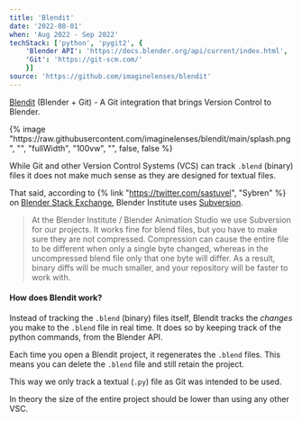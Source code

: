 ```yaml
---
title: 'Blendit'
date: '2022-08-01'
when: 'Aug 2022 - Sep 2022'
techStack: ['python', 'pygit2', {
    'Blender API': 'https://docs.blender.org/api/current/index.html',
    'Git': 'https://git-scm.com/'
    }]
source: 'https://github.com/imaginelenses/blendit'
---
```


<a href="https://blendit.imaginelenses.com/" target="_blank">Blendit</a> (Blender + Git) - A Git integration that brings Version Control to Blender.

<div>
{% image "https://raw.githubusercontent.com/imaginelenses/blendit/main/splash.png", "", "fullWidth", "100vw", "", false, false %}
</div>

While Git and other Version Control Systems (VCS) can track `.blend` (binary) files it does not make much sense as they are designed for textual files.

That said, according to {% link "https://twitter.com/sastuvel", "Sybren" %} on <a href="https://blender.stackexchange.com/a/108186/154740" target="_blank">Blender Stack Exchange</a>, Blender Institute uses <a href="https://subversion.apache.org/" target="_blank">Subversion</a>.

<blockquote>
At the Blender Institute / Blender Animation Studio we use Subversion for our projects. It works fine for blend files, but you have to make sure they are not compressed. Compression can cause the entire file to be different when only a single byte changed, whereas in the uncompressed blend file only that one byte will differ. As a result, binary diffs will be much smaller, and your repository will be faster to work with.
</blockquote>

#### How does Blendit work?

Instead of tracking the `.blend` (binary) files itself, Blendit tracks the *changes* you make to the `.blend` file in real time. It does so by keeping track of the python commands, from the Blender API.

Each time you open a Blendit project, it regenerates the `.blend` files. This means you can delete the `.blend` file and still retain the project.

This way we only track a textual (`.py`) file as Git was intended to be used. 

In theory the size of the entire project should be lower than using any other VSC.
